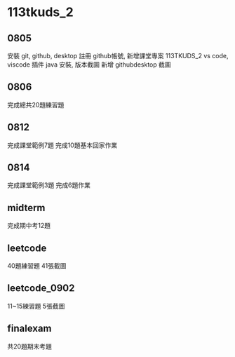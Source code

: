 # 113tkuds_2


## 0805
安裝 git, github, desktop
註冊 github帳號, 新增課堂專案 113TKUDS_2
vs code, viscode 插件
java 安裝, 版本截圖
新增 githubdesktop 截圖


## 0806
完成總共20題練習題

## 0812
完成課堂範例7題
完成10題基本回家作業

## 0814
完成課堂範例3題
完成6題作業

## midterm
完成期中考12題

## leetcode
40題練習題
41張截圖

## leetcode_0902
11~15練習題
5張截圖

## finalexam
共20題期末考題